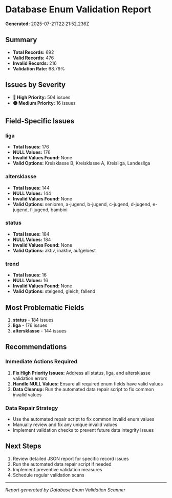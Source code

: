 # Database Enum Validation Report

**Generated:** 2025-07-21T22:21:52.236Z

## Summary

- **Total Records:** 692
- **Valid Records:** 476
- **Invalid Records:** 216
- **Validation Rate:** 68.79%

## Issues by Severity

- **🔴 High Priority:** 504 issues
- **🟡 Medium Priority:** 16 issues

## Field-Specific Issues


### liga
- **Total Issues:** 176
- **NULL Values:** 176
- **Invalid Values Found:** None
- **Valid Options:** Kreisklasse B, Kreisklasse A, Kreisliga, Landesliga

### altersklasse
- **Total Issues:** 144
- **NULL Values:** 144
- **Invalid Values Found:** None
- **Valid Options:** senioren, a-jugend, b-jugend, c-jugend, d-jugend, e-jugend, f-jugend, bambini

### status
- **Total Issues:** 184
- **NULL Values:** 184
- **Invalid Values Found:** None
- **Valid Options:** aktiv, inaktiv, aufgeloest

### trend
- **Total Issues:** 16
- **NULL Values:** 16
- **Invalid Values Found:** None
- **Valid Options:** steigend, gleich, fallend


## Most Problematic Fields

1. **status** - 184 issues
2. **liga** - 176 issues
3. **altersklasse** - 144 issues

## Recommendations


### Immediate Actions Required

1. **Fix High Priority Issues:** Address all status, liga, and altersklasse validation errors
2. **Handle NULL Values:** Ensure all required enum fields have valid values
3. **Data Cleanup:** Run the automated data repair script to fix common invalid values

### Data Repair Strategy

- Use the automated repair script to fix common invalid enum values
- Manually review and fix any unique invalid values
- Implement validation checks to prevent future data integrity issues


## Next Steps

1. Review detailed JSON report for specific record issues
2. Run the automated data repair script if needed
3. Implement preventive validation measures
4. Schedule regular validation scans

---
*Report generated by Database Enum Validation Scanner*

